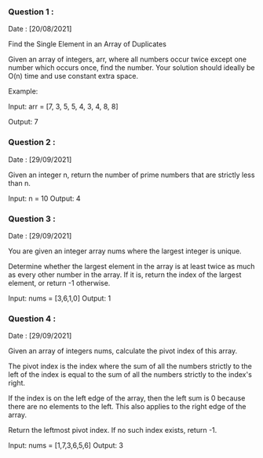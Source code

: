 ### Question 1 :

Date : [20/08/2021]

Find the Single Element in an Array of Duplicates

Given an array of integers, arr, where all numbers occur twice except one number which occurs once, find the number.
Your solution should ideally be O(n) time and use constant extra space.

Example:

Input: arr = [7, 3, 5, 5, 4, 3, 4, 8, 8]

Output: 7

### Question 2 :

Date : [29/09/2021]

Given an integer n, return the number of prime numbers that are strictly less than n.

Input: n = 10 Output: 4

### Question 3 :

Date : [29/09/2021]

You are given an integer array nums where the largest integer is unique.

Determine whether the largest element in the array is at least twice as much as every other number in the array. If it
is, return the index of the largest element, or return -1 otherwise.

Input: nums = [3,6,1,0]
Output: 1

### Question 4 :

Date : [29/09/2021]

Given an array of integers nums, calculate the pivot index of this array.

The pivot index is the index where the sum of all the numbers strictly to the left of the index is equal to the sum of
all the numbers strictly to the index's right.

If the index is on the left edge of the array, then the left sum is 0 because there are no elements to the left. This
also applies to the right edge of the array.

Return the leftmost pivot index. If no such index exists, return -1.

Input: nums = [1,7,3,6,5,6]
Output: 3


